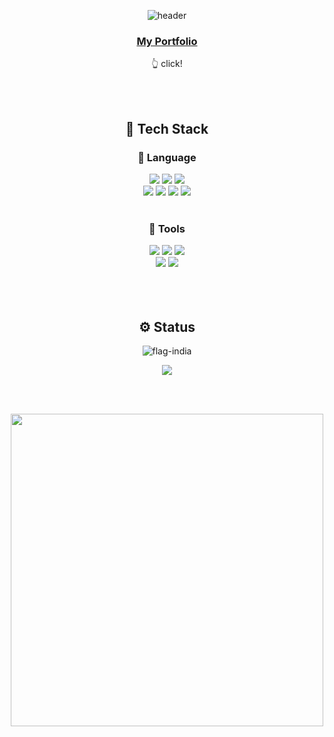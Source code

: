 <div align="center">
  
  ![header](https://capsule-render.vercel.app/api?type=waving&color=B3FFAE&height=250&section=header&text=%20Yewon%20GitHub%20🍀&fontSize=60)
  
	
### <div><a href="https://joy0987.notion.site/f23627a5caa04cbdbd476a58c8901dbd">My Portfolio</a></div>

<span>👆 click!</span>

  <br><br>
  <h2>🔨 Tech Stack</h2>
  <h3>🌻 Language</h3>
  <img src="https://img.shields.io/badge/Java-007396?style=flat&logo=Java&logoColor=white" />
	<img src="https://img.shields.io/badge/SpringBoot-6DB33F?style=flat&logo=spring&logoColor=white">
  <img src="https://img.shields.io/badge/Spring-6DB33F?style=flat&logo=spring&logoColor=white"> 
  <br>
  <img src="https://img.shields.io/badge/HTML5-E34F26?style=flat&logo=HTML5&logoColor=white" />
  <img src="https://img.shields.io/badge/CSS3-1572B6?style=flat&logo=CSS3&logoColor=white" />
  <img src="https://img.shields.io/badge/javascript-F7DF1E?style=flat&logo=javascript&logoColor=black">  
  <img src="https://img.shields.io/badge/Node.js-339933?style=flat&logo=javascript&logoColor=black">  
  <br><br>
  <h3>🌼 Tools</h3>
  <img src="https://img.shields.io/badge/intellij%20Idea-000000?style=flat&logo=IntelliJIdea&logoColor=white" />
  <img src="https://img.shields.io/badge/Eclipse%20IDE-2C2255?style=flat&logo=EclipseIDE&logoColor=white" />
	<img src="https://img.shields.io/badge/Visual%20Studio%20Code-007ACC?style=flat&logo=VisualStudioCode&logoColor=white" />
  <br>
	<img src="https://img.shields.io/badge/Tomcat-F8DC75?style=flat&logo=ApacheTomcat&logoColor=white" />
	<img src="https://img.shields.io/badge/GitHub-181717?style=flat&logo=GitHub&logoColor=white" />
</div>
<br><br><br> 
<div align="center">
<h2>⚙ Status</h2>
  
![flag-india](https://github-readme-stats.vercel.app/api?username=JOY0987&show_icons=true&hide=contribs,prs&cache_seconds=86400&theme=flag-india)
  
 <img src="https://github-readme-stats.vercel.app/api/top-langs/?username=joy0987&layout=compact">
  
</div>

<br><br> 

<div align="center">
<img src="https://github.com/JOY0987/JOY0987/assets/126743237/675a8a9a-eb73-40e9-a857-7e539b23d3de" width="500"/>
</div>
